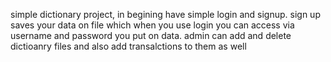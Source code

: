 simple dictionary project, in begining have simple login and signup. sign up saves your data on file which when you use login you can access via username and password you put on data. admin can add and delete dictioanry files and also add transalctions to them as well
